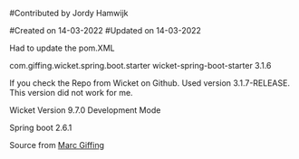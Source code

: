 #Contributed by Jordy Hamwijk

#Created on 14-03-2022
#Updated on 14-03-2022

Had to update the pom.XML
<!-- https://mvnrepository.com/artifact/com.giffing.wicket.spring.boot.starter/wicket-spring-boot-starter -->
<dependency>
    <groupId>com.giffing.wicket.spring.boot.starter</groupId>
    <artifactId>wicket-spring-boot-starter</artifactId>
    <version>3.1.6</version>
</dependency>

If you check the Repo from Wicket on Github.
Used version 3.1.7-RELEASE.
This version did not work for me.

Wicket Version 9.7.0 Development Mode

Spring boot 2.6.1


Source from [Marc Giffing](https://github.com/MarcGiffing/wicket-spring-boot/blob/master/wicket-spring-boot-starter/pom.xml)
